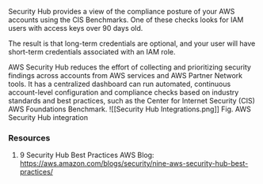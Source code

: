 Security Hub provides a view of the compliance posture of your AWS accounts using the CIS Benchmarks. One of these checks looks for IAM users with access keys over 90 days old.

The result is that long-term credentials are optional, and your user will have short-term credentials associated with an IAM role.

AWS Security Hub reduces the effort of collecting and prioritizing security findings across accounts from AWS services and AWS Partner Network tools. 
It has a centralized dashboard can run automated, continuous account-level configuration and compliance checks based on industry standards and best practices, such as the Center for Internet Security (CIS) AWS Foundations Benchmark. 
![[Security Hub Integrations.png]]
Fig. AWS Security Hub integration


### Resources

1. 9 Security Hub Best Practices AWS Blog: https://aws.amazon.com/blogs/security/nine-aws-security-hub-best-practices/